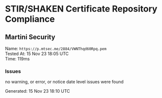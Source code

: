 # STIR/SHAKEN Certificate Repository Compliance

## Martini Security

Name: `https://p.mtsec.me/2884/VWNThqd60Rpq.pem`\
Tested At: 15 Nov 23 18:05 UTC\
Time: 119ms

### Issues

no warning, or error, or notice date level issues were found

Generated: 15 Nov 23 18:10 UTC